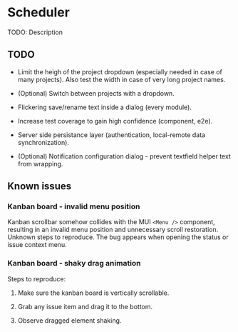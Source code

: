 # Scheduler

TODO: Description

## TODO

- Limit the heigh of the project dropdown (especially needed in case of many projects).
  Also test the width in case of very long project names.

- (Optional) Switch between projects with a dropdown.

- Flickering save/rename text inside a dialog (every module).

- Increase test coverage to gain high confidence (component, e2e).

- Server side persistance layer (authentication, local-remote data synchronization).

- (Optional) Notification configuration dialog - prevent textfield helper text from wrapping.

## Known issues

### Kanban board - invalid menu position

Kanban scrollbar somehow collides with the MUI `<Menu />` component, resulting in an invalid menu position and unnecessary scroll restoration. Unknown steps to reproduce. The bug appears when opening the status or issue context menu.

### Kanban board - shaky drag animation

Steps to reproduce:

1. Make sure the kanban board is vertically scrollable.

2. Grab any issue item and drag it to the bottom.

3. Observe dragged element shaking.
